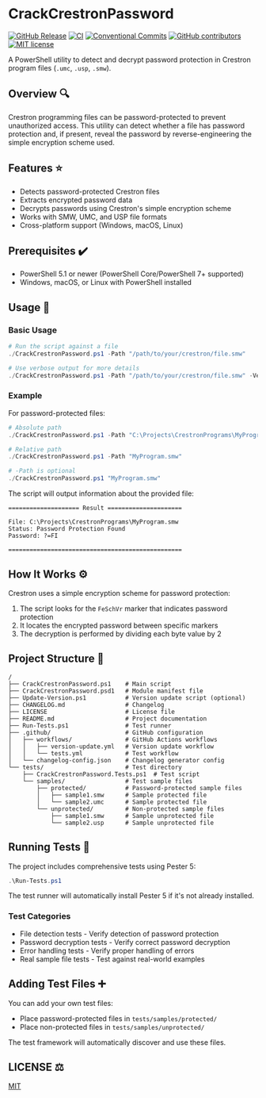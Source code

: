 # CrackCrestronPassword

[![GitHub Release](https://img.shields.io/github/v/release/Norgate-AV/CrackCrestronPassword)](https://github.com/Norgate-AV/CrackCrestronPassword/releases)
[![CI](https://github.com/Norgate-AV/CrackCrestronPassword/actions/workflows/tests.yml/badge.svg)](https://github.com/Norgate-AV/CrackCrestronPassword/actions/workflows/tests.yml)
[![Conventional Commits](https://img.shields.io/badge/Conventional%20Commits-1.0.0-%23FE5196?logo=conventionalcommits&logoColor=white)](https://conventionalcommits.org)
[![GitHub contributors](https://img.shields.io/github/contributors/Norgate-AV/CrackCrestronPassword)](https://github.com/Norgate-AV/CrackCrestronPassword/graphs/contributors)
[![MIT license](https://img.shields.io/badge/License-MIT-blue.svg)](LICENSE)

A PowerShell utility to detect and decrypt password protection in Crestron program files (`.umc`, `.usp`, `.smw`).

## Overview :mag:

Crestron programming files can be password-protected to prevent unauthorized access. This utility can detect whether a file has password protection and, if present, reveal the password by reverse-engineering the simple encryption scheme used.

## Features :star:

-   Detects password-protected Crestron files
-   Extracts encrypted password data
-   Decrypts passwords using Crestron's simple encryption scheme
-   Works with SMW, UMC, and USP file formats
-   Cross-platform support (Windows, macOS, Linux)

## Prerequisites :heavy_check_mark:

-   PowerShell 5.1 or newer (PowerShell Core/PowerShell 7+ supported)
-   Windows, macOS, or Linux with PowerShell installed

## Usage :rocket:

### Basic Usage

```powershell
# Run the script against a file
./CrackCrestronPassword.ps1 -Path "/path/to/your/crestron/file.smw"

# Use verbose output for more details
./CrackCrestronPassword.ps1 -Path "/path/to/your/crestron/file.smw" -Verbose
```

### Example

For password-protected files:

```powershell
# Absolute path
./CrackCrestronPassword.ps1 -Path "C:\Projects\CrestronPrograms\MyProgram.smw"

# Relative path
./CrackCrestronPassword.ps1 -Path "MyProgram.smw"

# -Path is optional
./CrackCrestronPassword.ps1 "MyProgram.smw"
```

The script will output information about the provided file:

```
==================== Result =====================

File: C:\Projects\CrestronPrograms\MyProgram.smw
Status: Password Protection Found
Password: ?=FI

=================================================
```

## How It Works :gear:

Crestron uses a simple encryption scheme for password protection:

1. The script looks for the `FeSchVr` marker that indicates password protection
2. It locates the encrypted password between specific markers
3. The decryption is performed by dividing each byte value by 2

## Project Structure :open_file_folder:

```
/
├── CrackCrestronPassword.ps1    # Main script
├── CrackCrestronPassword.psd1   # Module manifest file
├── Update-Version.ps1           # Version update script (optional)
├── CHANGELOG.md                 # Changelog
├── LICENSE                      # License file
├── README.md                    # Project documentation
├── Run-Tests.ps1                # Test runner
├── .github/                     # GitHub configuration
│   ├── workflows/               # GitHub Actions workflows
│   │   ├── version-update.yml   # Version update workflow
│   │   └── tests.yml            # Test workflow
│   └── changelog-config.json    # Changelog generator config
└── tests/                       # Test directory
    ├── CrackCrestronPassword.Tests.ps1  # Test script
    └── samples/                 # Test sample files
        ├── protected/           # Password-protected sample files
        │   ├── sample1.smw      # Sample protected file
        │   └── sample2.umc      # Sample protected file
        └── unprotected/         # Non-protected sample files
            ├── sample1.smw      # Sample unprotected file
            └── sample2.usp      # Sample unprotected file
```

## Running Tests :test_tube:

The project includes comprehensive tests using Pester 5:

```powershell
.\Run-Tests.ps1
```

The test runner will automatically install Pester 5 if it's not already installed.

### Test Categories

-   File detection tests - Verify detection of password protection
-   Password decryption tests - Verify correct password decryption
-   Error handling tests - Verify proper handling of errors
-   Real sample file tests - Test against real-world examples

## Adding Test Files :heavy_plus_sign:

You can add your own test files:

-   Place password-protected files in `tests/samples/protected/`
-   Place non-protected files in `tests/samples/unprotected/`

The test framework will automatically discover and use these files.

## LICENSE :balance_scale:

[MIT](./LICENSE)
